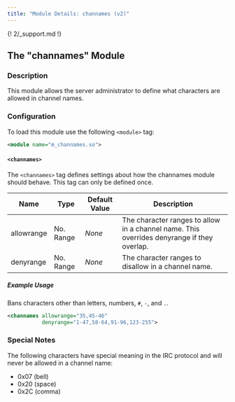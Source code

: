 ```yaml
---
title: "Module Details: channames (v2)"
---
```


{! 2/_support.md !}

## The "channames" Module

### Description

This module allows the server administrator to define what characters are allowed in channel names.

### Configuration

To load this module use the following `<module>` tag:

```xml
<module name="m_channames.so">
```

#### `<channames>`

The `<channames>` tag defines settings about how the channames module should behave. This tag can only be defined once.

Name       | Type      | Default Value | Description
---------- | --------- | ------------- | -----------
allowrange | No. Range | *None*        | The character ranges to allow in a channel name. This overrides denyrange if they overlap.
denyrange  | No. Range | *None*        | The character ranges to disallow in a channel name.

##### Example Usage

Bans characters other than letters, numbers, `#`, `-`, and `.`.

```xml
<channames allowrange="35,45-46"
           denyrange="1-47,58-64,91-96,123-255">
```

### Special Notes

The following characters have special meaning in the IRC protocol and will never be allowed in a channel name:

- 0x07 (bell)	
- 0x20 (space)
- 0x2C (comma)
